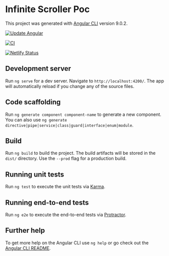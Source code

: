 # Infinite Scroller Poc

This project was generated with [Angular CLI](https://github.com/angular/angular-cli) version 9.0.2.

[![Update Angular](https://github.com/Kimahari/angular-infinite-scroll-directive/actions/workflows/update-angular.yml/badge.svg)](https://github.com/Kimahari/angular-infinite-scroll-directive/actions/workflows/update-angular.yml) 

[![CI](https://github.com/Kimahari/angular-infinite-scroll-directive/actions/workflows/test-angular.yml/badge.svg?branch=master)](https://github.com/Kimahari/angular-infinite-scroll-directive/actions/workflows/test-angular.yml)

[![Netlify Status](https://api.netlify.com/api/v1/badges/a7f91b25-2110-48f8-9243-96b3c63676e8/deploy-status)](https://app.netlify.com/sites/angular-infinite-scroll-poc/deploys)

## Development server

Run `ng serve` for a dev server. Navigate to `http://localhost:4200/`. The app will automatically reload if you change any of the source files.

## Code scaffolding

Run `ng generate component component-name` to generate a new component. You can also use `ng generate directive|pipe|service|class|guard|interface|enum|module`.

## Build

Run `ng build` to build the project. The build artifacts will be stored in the `dist/` directory. Use the `--prod` flag for a production build.

## Running unit tests

Run `ng test` to execute the unit tests via [Karma](https://karma-runner.github.io).

## Running end-to-end tests

Run `ng e2e` to execute the end-to-end tests via [Protractor](http://www.protractortest.org/).

## Further help

To get more help on the Angular CLI use `ng help` or go check out the [Angular CLI README](https://github.com/angular/angular-cli/blob/master/README.md).
